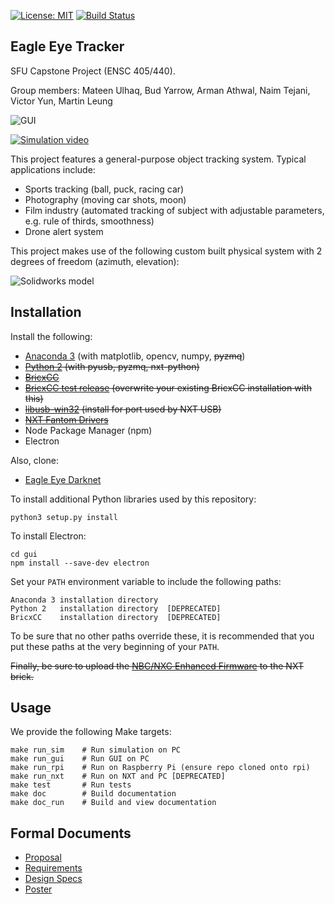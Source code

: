 [![License: MIT](https://img.shields.io/badge/License-MIT-yellow.svg)](https://opensource.org/licenses/MIT)
[![Build Status](https://travis-ci.com/SicariusNoctis/eagle-eye-tracker.svg?branch=master)](https://travis-ci.com/SicariusNoctis/eagle-eye-tracker)

## Eagle Eye Tracker

SFU Capstone Project (ENSC 405/440).

Group members: Mateen Ulhaq, Bud Yarrow, Arman Athwal, Naim Tejani, Victor Yun, Martin Leung

![GUI](https://i.imgur.com/DR9QPH2.png)

[![Simulation video](https://i.imgur.com/yu5lwIm.jpg)](https://streamable.com/kx8lq)

This project features a general-purpose object tracking system. Typical applications include:

 - Sports tracking (ball, puck, racing car)
 - Photography (moving car shots, moon)
 - Film industry (automated tracking of subject with adjustable parameters, e.g. rule of thirds, smoothness)
 - Drone alert system

This project makes use of the following custom built physical system with 2 degrees of freedom (azimuth, elevation):

![Solidworks model](https://i.imgur.com/rIKo1Ei.jpg)

## Installation

Install the following:

 - [Anaconda 3](https://www.anaconda.com/download/) (with matplotlib, opencv, numpy, ~~pyzmq~~)
 - ~~[Python 2](https://www.python.org/downloads/) (with pyusb, pyzmq, nxt-python)~~
 - ~~[BricxCC](http://bricxcc.sourceforge.net/test_releases/bricxcc_setup_33810_20130220.exe)~~
 - ~~[BricxCC test release](http://bricxcc.sourceforge.net/test_releases/test_release20131007.zip) (overwrite your existing BricxCC installation with this)~~
 - ~~[libusb-win32](https://sourceforge.net/projects/libusb-win32/files/libusb-win32-releases/1.2.6.0/libusb-win32-devel-filter-1.2.6.0.exe) (install for port used by NXT USB)~~
 - ~~[NXT Fantom Drivers](https://www.lego.com/r/www/r/mindstorms/-/media/franchises/mindstorms%202014/downloads/firmware%20and%20software/nxt%20software/nxt%20fantom%20drivers%20v120.zip?l.r2=-964392510)~~
 - Node Package Manager (npm)
 - Electron

Also, clone:

 - [Eagle Eye Darknet](https://github.com/SicariusNoctis/eagle-eye-darknet)

To install additional Python libraries used by this repository:

    python3 setup.py install

To install Electron:

    cd gui
    npm install --save-dev electron

Set your `PATH` environment variable to include the following paths:

    Anaconda 3 installation directory
    Python 2   installation directory  [DEPRECATED]
    BricxCC    installation directory  [DEPRECATED]

To be sure that no other paths override these, it is recommended that you put these paths at the very beginning of your `PATH`.

~~Finally, be sure to upload the [NBC/NXC Enhanced Firmware](http://bricxcc.sourceforge.net/test_releases/lms_arm_nbcnxc_132_20130303_2051.rfw) to the NXT brick.~~

## Usage

We provide the following Make targets:

    make run_sim    # Run simulation on PC
    make run_gui    # Run GUI on PC
    make run_rpi    # Run on Raspberry Pi (ensure repo cloned onto rpi)
    make run_nxt    # Run on NXT and PC [DEPRECATED]
    make test       # Run tests
    make doc        # Build documentation
    make doc_run    # Build and view documentation

## Formal Documents

 - [Proposal](http://www2.ensc.sfu.ca/~whitmore/courses/ensc305/projects/2018/1prop.pdf)
 - [Requirements](http://www2.ensc.sfu.ca/~whitmore/courses/ensc305/projects/2018/1reqs.pdf)
 - [Design Specs](http://www2.ensc.sfu.ca/~whitmore/courses/ensc305/projects/2018/1desi.pdf)
 - [Poster](http://www2.ensc.sfu.ca/~whitmore/courses/ensc305/projects/2018/1post.pdf)

